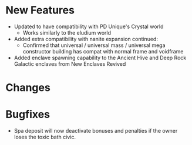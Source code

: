 # New Features 
* Updated to have compatibility with PD Unique's Crystal world
    - Works similarly to the eludium world
* Added extra compatibility with nanite expansion continued:
    - Confirmed that universal / universal mass / universal mega constructor building has compat with normal frame and voidframe
* Added enclave spawning capability to the Ancient Hive and Deep Rock Galactic enclaves from New Enclaves Revived

# Changes

# Bugfixes
* Spa deposit will now deactivate bonuses and penalties if the owner loses the toxic bath civic.